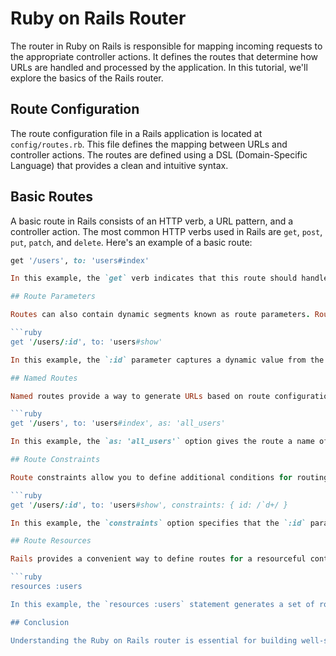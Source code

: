# Ruby on Rails Router

The router in Ruby on Rails is responsible for mapping incoming requests to the appropriate controller actions. It defines the routes that determine how URLs are handled and processed by the application. In this tutorial, we'll explore the basics of the Rails router.

## Route Configuration

The route configuration file in a Rails application is located at `config/routes.rb`. This file defines the mapping between URLs and controller actions. The routes are defined using a DSL (Domain-Specific Language) that provides a clean and intuitive syntax.

## Basic Routes

A basic route in Rails consists of an HTTP verb, a URL pattern, and a controller action. The most common HTTP verbs used in Rails are `get`, `post`, `put`, `patch`, and `delete`. Here's an example of a basic route:

```ruby
get '/users', to: 'users#index'

In this example, the `get` verb indicates that this route should handle GET requests. The `/users` URL pattern specifies that requests to the `/users` path should be routed to the `index` action of the `UsersController`.

## Route Parameters

Routes can also contain dynamic segments known as route parameters. Route parameters are denoted by a colon (`:`) followed by the parameter name. They allow you to capture parts of the URL and pass them as parameters to the controller action. Here's an example:

```ruby
get '/users/:id', to: 'users#show'

In this example, the `:id` parameter captures a dynamic value from the URL. For example, a request to `/users/1` would be routed to the `show` action of the `UsersController` with the `id` parameter set to `1`.

## Named Routes

Named routes provide a way to generate URLs based on route configurations. They allow you to reference routes by a specific name instead of hardcoding URLs in your code. To define a named route, you can use the `as` option. Here's an example:

```ruby
get '/users', to: 'users#index', as: 'all_users'

In this example, the `as: 'all_users'` option gives the route a name of `all_users`. You can then use the named route helper `all_users_path` or `all_users_url` to generate the corresponding URL.

## Route Constraints

Route constraints allow you to define additional conditions for routing. You can use constraints to match specific URL patterns or apply custom logic to determine if a route should be matched. Constraints are defined using regular expressions or custom objects that respond to the `matches?` method. Here's an example:

```ruby
get '/users/:id', to: 'users#show', constraints: { id: /`d+/ }

In this example, the `constraints` option specifies that the `:id` parameter must be a numeric value. This ensures that the route only matches when the `:id` segment of the URL consists of one or more digits.

## Route Resources

Rails provides a convenient way to define routes for a resourceful controller using the `resources` method. This method generates a set of conventional routes for CRUD operations (create, read, update, delete) based on RESTful conventions. Here's an example:

```ruby
resources :users

In this example, the `resources :users` statement generates a set of routes for the `UsersController`, including routes for index, show, new, create, edit, update, and destroy actions.

## Conclusion

Understanding the Ruby on Rails router is essential for building well-structured and maintainable web applications. By configuring routes, you can define how URLs are handled and map them to the appropriate controller actions. The router provides flexibility in defining basic routes, handling

